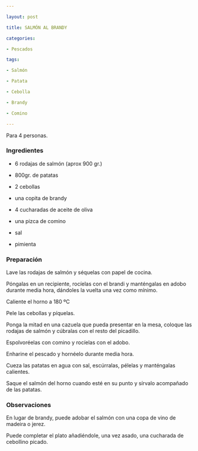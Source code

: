 ```yaml
---

layout: post

title: SALMÓN AL BRANDY

categories:

- Pescados

tags:

- Salmón

- Patata

- Cebolla

- Brandy

- Comino

---
```


Para 4 personas.

<h3>Ingredientes</h3>

- 6 rodajas de salmón (aprox 900 gr.)

- 800gr. de patatas

- 2 cebollas

- una copita de brandy

- 4 cucharadas de aceite de oliva

- una pizca de comino

- sal

- pimienta

<h3>Preparación</h3>

Lave las rodajas de salmón y séquelas con papel de cocina.

Póngalas en un recipiente, rocíelas con el brandi y manténgalas en adobo durante media hora, dándoles la vuelta una vez como mínimo.

Caliente el horno a 180 ºC

Pele las cebollas y píquelas.

Ponga la mitad en una cazuela que pueda presentar en la mesa, coloque las rodajas de salmón y cúbralas con el resto del picadillo.

Espolvoréelas con comino y rocíelas con el adobo.

Enharine el pescado y hornéelo durante media hora.

Cueza las patatas en agua con sal, escúrralas, pélelas y manténgalas calientes.

Saque el salmón del horno cuando esté en su punto y sírvalo acompañado de las patatas.

<h3>Observaciones</h3>

En lugar de brandy, puede adobar el salmón con una copa de vino de madeira o jerez.

Puede completar el plato añadiéndole, una vez asado, una cucharada de cebollino picado.